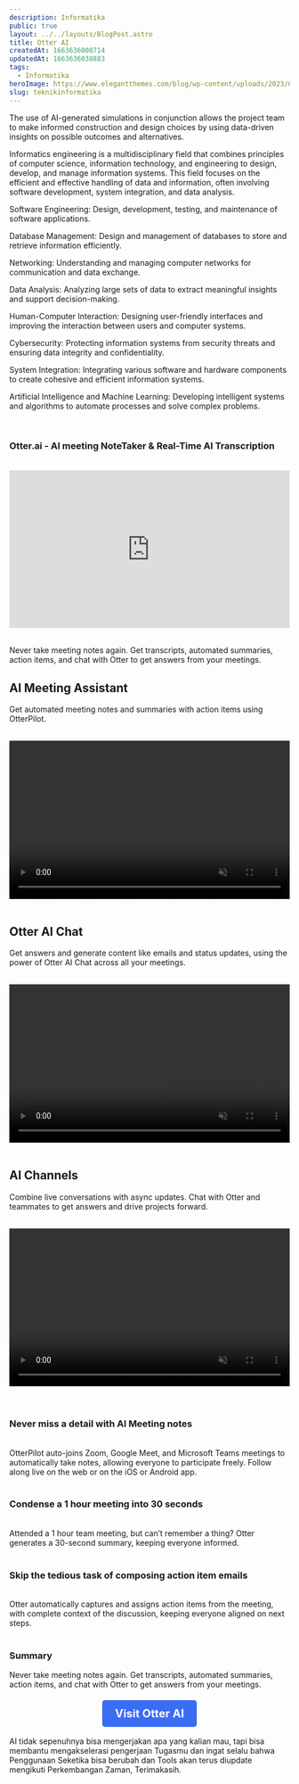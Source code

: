 ```yaml
---
description: Informatika
public: true
layout: ../../layouts/BlogPost.astro
title: Otter AI
createdAt: 1663636000714
updatedAt: 1663636038883
tags:
  - Informatika
heroImage: https://www.elegantthemes.com/blog/wp-content/uploads/2023/06/Otter-AI-Logo-Mark.jpg
slug: teknikinformatika
---
```


The use of AI-generated simulations in conjunction allows the project team to make informed construction and design choices by using data-driven insights on possible outcomes and alternatives. 

Informatics engineering is a multidisciplinary field that combines principles of computer science, information technology, and engineering to design, develop, and manage information systems. This field focuses on the efficient and effective handling of data and information, often involving software development, system integration, and data analysis.

Software Engineering: Design, development, testing, and maintenance of software applications.

Database Management: Design and management of databases to store and retrieve information efficiently.

Networking: Understanding and managing computer networks for communication and data exchange.

Data Analysis: Analyzing large sets of data to extract meaningful insights and support decision-making.

Human-Computer Interaction: Designing user-friendly interfaces and improving the interaction between users and computer systems.

Cybersecurity: Protecting information systems from security threats and ensuring data integrity and confidentiality.

System Integration: Integrating various software and hardware components to create cohesive and efficient information systems.

Artificial Intelligence and Machine Learning: Developing intelligent systems and algorithms to automate processes and solve complex problems.


<br>

### Otter.ai - AI meeting NoteTaker & Real-Time AI Transcription
<br>

<div style="position: relative; padding-bottom: 56.25%; height: 0; overflow: hidden; max-width: 100%; height: auto;">
  <iframe style="position: absolute; top: 0; left: 0; width: 100%; height: 100%;" src="https://www.youtube.com/embed/SyqipCxv0EY" title="YouTube video player" frameborder="0" allow="accelerometer; autoplay; clipboard-write; encrypted-media; gyroscope; picture-in-picture; web-share" allowfullscreen></iframe>
</div>
<br>

Never take meeting notes again. Get transcripts, automated summaries, action items, and chat with Otter to get answers from your meetings.


## AI Meeting Assistant
Get automated meeting notes and summaries with action items using OtterPilot.
<br><br>

<div style="position: relative; padding-bottom: 56.25%; height: 0; overflow: hidden; max-width: 100%; height: auto;">
  <video style="position: absolute; top: 0; left: 0; width: 100%; height: 100%;" src="https://cdn.prod.website-files.com/618e9316785b3582a5178502/65ca439063af578816bf4724_2792_AI%20Meeting%20Assistant_1600%20x%20900_white%20bg_080224-transcode.mp4" autoplay muted loop playsinline></video>
</div>
<br>

## Otter AI Chat
Get answers and generate content like emails and status updates, using the power of Otter AI Chat across all your meetings.
<br><br>

<div style="position: relative; padding-bottom: 56.25%; height: 0; overflow: hidden; max-width: 100%; height: auto;">
  <video style="position: absolute; top: 0; left: 0; width: 100%; height: 100%;" src="https://cdn.prod.website-files.com/618e9316785b3582a5178502/65ca0fb3d23a535e296bb2d2_2792_AI%20Chat_1600x900_white%20bg_080224-transcode.mp4" autoplay muted loop playsinline></video>
</div>
<br>

## AI Channels
Combine live conversations with async updates. Chat with Otter and teammates to get answers and drive projects forward.
<br><br>

<div style="position: relative; padding-bottom: 56.25%; height: 0; overflow: hidden; max-width: 100%; height: auto;">
  <video style="position: absolute; top: 0; left: 0; width: 100%; height: 100%;" src="https://cdn.prod.website-files.com/618e9316785b3582a5178502/65ca0fbab931cdebe3b756e0_2792_Channels_1600x900_white%20bg_080224-transcode.mp4" autoplay muted loop playsinline></video>
</div>
<br><br>

### Never miss a detail with AI Meeting notes
<br>
OtterPilot auto-joins Zoom, Google Meet, and Microsoft Teams meetings to automatically take notes, allowing everyone to participate freely.  Follow along live on the web or on the iOS or Android app.
<br><br>

### Condense a 1 hour meeting into 30 seconds
<br>
Attended a 1 hour team meeting, but can’t remember a thing? Otter generates a 30-second summary, keeping everyone informed.
<br><br>

### Skip the tedious task of composing action item emails
<br>
Otter automatically captures and assigns action items from the meeting, with complete context of the discussion, keeping everyone aligned on next steps.
<br><br>

### Summary
Never take meeting notes again. Get transcripts, automated summaries, action items, and chat with Otter to get answers from your meetings.

<div style="text-align: center; margin-top: 20px;">
  <a href="https://otter.ai/start-for-free" target="_blank" style="display: inline-block; padding: 12px 23px; font-size: 20px; font-weight: bold; color: #ffffff; background-color: #3a6cf4; text-decoration: none; border-radius: 5px;">Visit Otter AI</a>
</div>

<br>
AI tidak sepenuhnya bisa mengerjakan apa yang kalian mau, tapi bisa membantu mengakselerasi pengerjaan Tugasmu dan ingat selalu bahwa Penggunaan Seketika bisa berubah dan Tools akan terus diupdate mengikuti Perkembangan Zaman, Terimakasih.





<script>
    function copyToClipboard() {
        const codeContent = document.getElementById('code-content').innerText;
        navigator.clipboard.writeText(codeContent).then(() => {
            alert('Code copied to clipboard!');
        }, (err) => {
            alert('Failed to copy code: ' + err);
        });
    }
</script>





<script>
    document.addEventListener('contextmenu', function (event) {
        event.preventDefault();
    });
</script>


